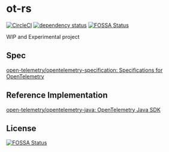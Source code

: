 # ot-rs
[![CircleCI](https://circleci.com/gh/ROki1988/ot-rs.svg?style=svg)](https://circleci.com/gh/ROki1988/ot-rs) [![dependency status](https://deps.rs/repo/github/ROki1988/ot-rs/status.svg)](https://deps.rs/repo/github/ROki1988/ot-rs) [![FOSSA Status](https://app.fossa.io/api/projects/git%2Bgithub.com%2FROki1988%2Fot-rs.svg?type=shield)](https://app.fossa.io/projects/git%2Bgithub.com%2FROki1988%2Fot-rs?ref=badge_shield)

WIP and Experimental project

## Spec

[open-telemetry/opentelemetry-specification: Specifications for OpenTelemetry](https://github.com/open-telemetry/opentelemetry-specification)

## Reference Implementation

[open-telemetry/opentelemetry-java: OpenTelemetry Java SDK](https://github.com/open-telemetry/opentelemetry-java)



## License
[![FOSSA Status](https://app.fossa.io/api/projects/git%2Bgithub.com%2FROki1988%2Fot-rs.svg?type=large)](https://app.fossa.io/projects/git%2Bgithub.com%2FROki1988%2Fot-rs?ref=badge_large)